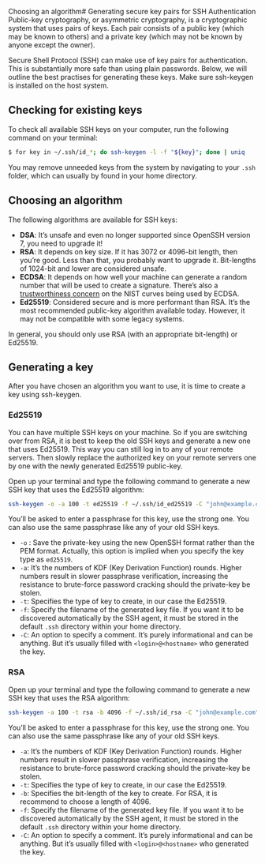 Choosing an algorithm# Generating secure key pairs for SSH Authentication
Public-key cryptography, or asymmetric cryptography, is a cryptographic system that uses pairs of keys. Each pair consists of a public key (which may be known to others) and a private key (which may not be known by anyone except the owner).

Secure Shell Protocol (SSH) can make use of key pairs for authentication. This is substantially more safe than using plain passwords. Below, we will outline the best practises for generating these keys. Make sure ssh-keygen is installed on the host system.

## Checking for existing keys
To check all available SSH keys on your computer, run the following command on your terminal:

```bash
$ for key in ~/.ssh/id_*; do ssh-keygen -l -f "${key}"; done | uniq
```

You may remove unneeded keys from the system by navigating to your `.ssh` folder, which can usually by found in your home directory.

## Choosing an algorithm
The following algorithms are available for SSH keys:

-   **DSA**: It’s unsafe and even no longer supported since OpenSSH version 7, you need to upgrade it!
-   **RSA**: It depends on key size. If it has 3072 or 4096-bit length, then you’re good. Less than that, you probably want to upgrade it. Bit-lengths of 1024-bit and lower are considered unsafe.
-   **ECDSA**: It depends on how well your machine can generate a random number that will be used to create a signature. There’s also a [trustworthiness concern](https://www.hyperelliptic.org/tanja/vortraege/20130531.pdf) on the NIST curves being used by ECDSA.
-   **Ed25519**: Considered secure and is more performant than RSA. It’s the most recommended public-key algorithm available today. However, it may not be compatible with some legacy systems.

In general, you should only use RSA (with an appropriate bit-length) or Ed25519.

## Generating a key
After you have chosen an algorithm you want to use, it is time to create a key using ssh-keygen.

### Ed25519
You can have multiple SSH keys on your machine. So if you are switching over from RSA, it is best to keep the old SSH keys and generate a new one that uses Ed25519. This way you can still log in to any of your remote servers. Then slowly replace the authorized key on your remote servers one by one with the newly generated Ed25519 public-key.

Open up your terminal and type the following command to generate a new SSH key that uses the Ed25519 algorithm:

```bash
ssh-keygen -o -a 100 -t ed25519 -f ~/.ssh/id_ed25519 -C "john@example.com"
```

You’ll be asked to enter a passphrase for this key, use the strong one. You can also use the same passphrase like any of your old SSH keys.

-   `-o` : Save the private-key using the new OpenSSH format rather than the PEM format. Actually, this option is implied when you specify the key type as `ed25519`.
-   `-a`: It’s the numbers of KDF (Key Derivation Function) rounds. Higher numbers result in slower passphrase verification, increasing the resistance to brute-force password cracking should the private-key be stolen.
-   `-t`: Specifies the type of key to create, in our case the Ed25519.
-   `-f`: Specify the filename of the generated key file. If you want it to be discovered automatically by the SSH agent, it must be stored in the default `.ssh` directory within your home directory.
-   `-C`: An option to specify a comment. It’s purely informational and can be anything. But it’s usually filled with `<login>@<hostname>` who generated the key.

### RSA
Open up your terminal and type the following command to generate a new SSH key that uses the RSA algorithm:

```bash
ssh-keygen -a 100 -t rsa -b 4096 -f ~/.ssh/id_rsa -C "john@example.com"
```

You’ll be asked to enter a passphrase for this key, use the strong one. You can also use the same passphrase like any of your old SSH keys.

-   `-a`: It’s the numbers of KDF (Key Derivation Function) rounds. Higher numbers result in slower passphrase verification, increasing the resistance to brute-force password cracking should the private-key be stolen.
-   `-t`: Specifies the type of key to create, in our case the Ed25519.
- `-b`: Specifies the bit-length of the key to create. For RSA, it is recommend to choose a length of 4096.
-   `-f`: Specify the filename of the generated key file. If you want it to be discovered automatically by the SSH agent, it must be stored in the default `.ssh` directory within your home directory.
-   `-C`: An option to specify a comment. It’s purely informational and can be anything. But it’s usually filled with `<login>@<hostname>` who generated the key.